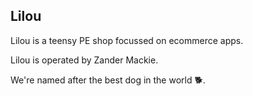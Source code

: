 ## Lilou

Lilou is a teensy PE shop focussed on ecommerce apps.

Lilou is operated by Zander Mackie.

We're named after the best dog in the world 🐕.
